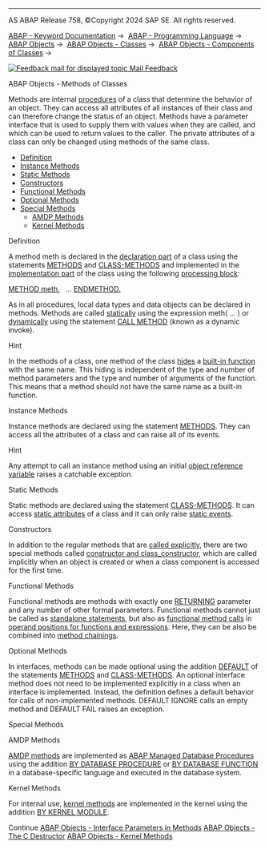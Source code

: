   

* * *

AS ABAP Release 758, ©Copyright 2024 SAP SE. All rights reserved.

[ABAP - Keyword Documentation](https://help.sap.com/doc/abapdocu_latest_index_htm/latest/en-US/abenabap.htm) →  [ABAP - Programming Language](https://help.sap.com/doc/abapdocu_latest_index_htm/latest/en-US/abenabap_reference.htm) →  [ABAP Objects](https://help.sap.com/doc/abapdocu_latest_index_htm/latest/en-US/abenabap_objects.htm) →  [ABAP Objects - Classes](https://help.sap.com/doc/abapdocu_latest_index_htm/latest/en-US/abenclasses.htm) →  [ABAP Objects - Components of Classes](https://help.sap.com/doc/abapdocu_latest_index_htm/latest/en-US/abenclass_components.htm) → 

 [![](Mail.gif?object=Mail.gif "Feedback mail for displayed topic") Mail Feedback](mailto:f1_help@sap.com?subject=Feedback%20on%20ABAP%20Documentation&body=Document:%20ABAP%20Objects%20-%20Methods%20of%20Classes%2C%20ABENCLASS_METHODS%2C%20758%0D%0A%0D%0AError:%0D%0A%0D%0A%0D%0A%0D%0ASuggestion%20for%20improvement:)

ABAP Objects - Methods of Classes

Methods are internal [procedures](https://help.sap.com/doc/abapdocu_latest_index_htm/latest/en-US/abenprocedure_glosry.htm "Glossary Entry") of a class that determine the behavior of an object. They can access all attributes of all instances of their class and can therefore change the status of an object. Methods have a parameter interface that is used to supply them with values when they are called, and which can be used to return values to the caller. The private attributes of a class can only be changed using methods of the same class.

-   [Definition](#@@ITOC@@ABENCLASS_METHODS_1)
-   [Instance Methods](#@@ITOC@@ABENCLASS_METHODS_2)
-   [Static Methods](#@@ITOC@@ABENCLASS_METHODS_3)
-   [Constructors](#@@ITOC@@ABENCLASS_METHODS_4)
-   [Functional Methods](#@@ITOC@@ABENCLASS_METHODS_5)
-   [Optional Methods](#@@ITOC@@ABENCLASS_METHODS_6)
-   [Special Methods](#@@ITOC@@ABENCLASS_METHODS_7)
    -   [AMDP Methods](#@@ITOC@@ABENCLASS_METHODS_8)
    -   [Kernel Methods](#@@ITOC@@ABENCLASS_METHODS_9)

Definition   

A method meth is declared in the [declaration part](https://help.sap.com/doc/abapdocu_latest_index_htm/latest/en-US/abendeclaration_part_glosry.htm "Glossary Entry") of a class using the statements [METHODS](https://help.sap.com/doc/abapdocu_latest_index_htm/latest/en-US/abapmethods.htm) and [CLASS-METHODS](https://help.sap.com/doc/abapdocu_latest_index_htm/latest/en-US/abapclass-methods.htm) and implemented in the [implementation part](https://help.sap.com/doc/abapdocu_latest_index_htm/latest/en-US/abenimplementation_part_glosry.htm "Glossary Entry") of the class using the following [processing block](https://help.sap.com/doc/abapdocu_latest_index_htm/latest/en-US/abenprocessing_block_glosry.htm "Glossary Entry"):

[METHOD meth.](https://help.sap.com/doc/abapdocu_latest_index_htm/latest/en-US/abapmethod.htm)
  ...
[ENDMETHOD.](https://help.sap.com/doc/abapdocu_latest_index_htm/latest/en-US/abapendmethod.htm)

As in all procedures, local data types and data objects can be declared in methods. Methods are called [statically](https://help.sap.com/doc/abapdocu_latest_index_htm/latest/en-US/abenmethod_calls_static.htm) using the expression meth( ... ) or [dynamically](https://help.sap.com/doc/abapdocu_latest_index_htm/latest/en-US/abenmethod_calls_dynamic.htm) using the statement [CALL METHOD](https://help.sap.com/doc/abapdocu_latest_index_htm/latest/en-US/abapcall_method_dynamic.htm) (known as a dynamic invoke).

Hint

In the methods of a class, one method of the class [hides](https://help.sap.com/doc/abapdocu_latest_index_htm/latest/en-US/abenbuilt_in_functions_syntax.htm) a [built-in function](https://help.sap.com/doc/abapdocu_latest_index_htm/latest/en-US/abenbuiltin_function_glosry.htm "Glossary Entry") with the same name. This hiding is independent of the type and number of method parameters and the type and number of arguments of the function. This means that a method should not have the same name as a built-in function.

Instance Methods   

Instance methods are declared using the statement [METHODS](https://help.sap.com/doc/abapdocu_latest_index_htm/latest/en-US/abapmethods.htm). They can access all the attributes of a class and can raise all of its events.

Hint

Any attempt to call an instance method using an initial [object reference variable](https://help.sap.com/doc/abapdocu_latest_index_htm/latest/en-US/abenobject_refer_variable_glosry.htm "Glossary Entry") raises a catchable exception.

Static Methods   

Static methods are declared using the statement [CLASS-METHODS](https://help.sap.com/doc/abapdocu_latest_index_htm/latest/en-US/abapclass-methods.htm). It can access [static attributes](https://help.sap.com/doc/abapdocu_latest_index_htm/latest/en-US/abenstatic_attribute_glosry.htm "Glossary Entry") of a class and it can only raise [static events](https://help.sap.com/doc/abapdocu_latest_index_htm/latest/en-US/abenstatic_event_glosry.htm "Glossary Entry").

Constructors   

In addition to the regular methods that are [called explicitly](https://help.sap.com/doc/abapdocu_latest_index_htm/latest/en-US/abenmethod_calls.htm), there are two special methods called [constructor and class\_constructor](https://help.sap.com/doc/abapdocu_latest_index_htm/latest/en-US/abenconstructor.htm), which are called implicitly when an object is created or when a class component is accessed for the first time.

Functional Methods   

Functional methods are methods with exactly one [RETURNING](https://help.sap.com/doc/abapdocu_latest_index_htm/latest/en-US/abapmethods_functional.htm) parameter and any number of other formal parameters. Functional methods cannot just be called as [standalone statements](https://help.sap.com/doc/abapdocu_latest_index_htm/latest/en-US/abapcall_method_static_short.htm), but also as [functional method calls](https://help.sap.com/doc/abapdocu_latest_index_htm/latest/en-US/abapcall_method_functional.htm) in [operand positions for functions and expressions](https://help.sap.com/doc/abapdocu_latest_index_htm/latest/en-US/abenexpression_positions.htm). Here, they can be also be combined into [method chainings](https://help.sap.com/doc/abapdocu_latest_index_htm/latest/en-US/abenmethod_chaining_glosry.htm "Glossary Entry").

Optional Methods   

In interfaces, methods can be made optional using the addition [DEFAULT](https://help.sap.com/doc/abapdocu_latest_index_htm/latest/en-US/abapmethods_default.htm) of the statements [METHODS](https://help.sap.com/doc/abapdocu_latest_index_htm/latest/en-US/abapmethods.htm) and [CLASS-METHODS](https://help.sap.com/doc/abapdocu_latest_index_htm/latest/en-US/abapclass-methods.htm). An optional interface method does not need to be implemented explicitly in a class when an interface is implemented. Instead, the definition defines a default behavior for calls of non-implemented methods. DEFAULT IGNORE calls an empty method and DEFAULT FAIL raises an exception.

Special Methods   

AMDP Methods   

[AMDP methods](https://help.sap.com/doc/abapdocu_latest_index_htm/latest/en-US/abenamdp_methods.htm) are implemented as [ABAP Managed Database Procedures](https://help.sap.com/doc/abapdocu_latest_index_htm/latest/en-US/abenabap_managed_db_proc_glosry.htm "Glossary Entry") using the addition [BY DATABASE PROCEDURE](https://help.sap.com/doc/abapdocu_latest_index_htm/latest/en-US/abapmethod_by_db_proc.htm) or [BY DATABASE FUNCTION](https://help.sap.com/doc/abapdocu_latest_index_htm/latest/en-US/abapmethod_by_db_proc.htm) in a database-specific language and executed in the database system.

Kernel Methods   

For internal use, [kernel methods](https://help.sap.com/doc/abapdocu_latest_index_htm/latest/en-US/abenkernel_methods.htm) are implemented in the kernel using the addition [BY KERNEL MODULE](https://help.sap.com/doc/abapdocu_latest_index_htm/latest/en-US/abapmethod_kernel_module_internal.htm).

Continue
[ABAP Objects - Interface Parameters in Methods](https://help.sap.com/doc/abapdocu_latest_index_htm/latest/en-US/abenmethod_parameters.htm)
[ABAP Objects - The C Destructor](https://help.sap.com/doc/abapdocu_latest_index_htm/latest/en-US/abenc_destructor.htm)
[ABAP Objects - Kernel Methods](https://help.sap.com/doc/abapdocu_latest_index_htm/latest/en-US/abenkernel_methods.htm)
